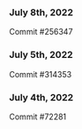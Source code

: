 ### July 8th, 2022

Commit #256347

### July 5th, 2022

Commit #314353


### July 4th, 2022

Commit #72281
